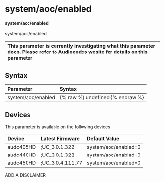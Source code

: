 ﻿---
description: system/aoc/enabled
search: false
---

# system/aoc/enabled

#### system/aoc/enabled

system/aoc/enabled


| This parameter is currently investigating what this parameter does. Please refer to Audiocodes wesite for details on this parameter | 
| :--- |

## Syntax
| Parameter | Syntax |
| :--- | :--- |
|system/aoc/enabled | {% raw %} undefined {% endraw %}|

## Devices
This parameter is available on the following devices

| Device | Latest Firmware | Default Value |
|:---|:---|:---|
| audc405HD | ;UC_3.0.1.322 | system/aoc/enabled=0 
| audc440HD | ;UC_3.0.1.322 | system/aoc/enabled=0 
| audc450HD | ;UC_3.0.4.111.77 | system/aoc/enabled=0 

ADD A DISCLAIMER

